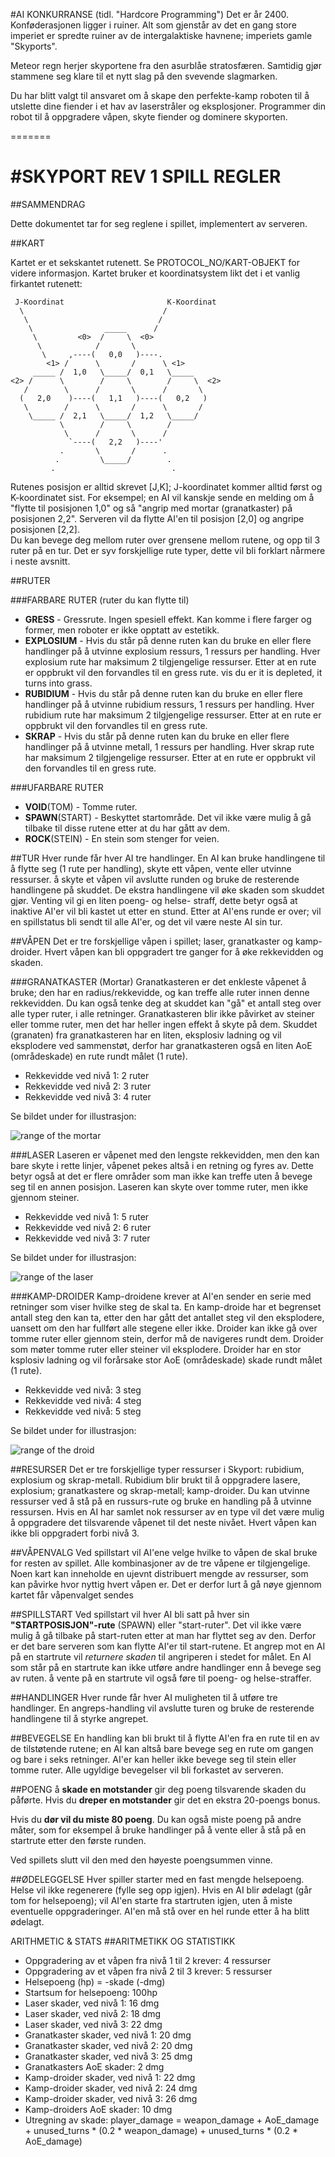 
#AI KONKURRANSE (tidl. "Hardcore Programming")
Det er år 2400. Konføderasjonen ligger i ruiner. Alt som
gjenstår av det en gang store imperiet er spredte ruiner av
de intergalaktiske havnene; imperiets gamle "Skyports".

Meteor regn herjer skyportene fra den asurblåe stratosfæren.
Samtidig gjør stammene seg klare til et nytt slag på den
svevende slagmarken.

Du har blitt valgt til ansvaret om å skape den perfekte-kamp
roboten til å utslette dine fiender i et hav av laserstråler
og eksplosjoner. Programmer din robot til å oppgradere våpen,
skyte fiender og dominere skyporten.

=======

#SKYPORT REV 1 SPILL REGLER
========================

##SAMMENDRAG

Dette dokumentet tar for seg reglene i spillet, implementert av serveren.


##KART

Kartet er et sekskantet rutenett. Se PROTOCOL_NO/KART-OBJEKT for videre
informasjon. Kartet bruker et koordinatsystem likt det i et vanlig firkantet
rutenett:


     J-Koordinat                       K-Koordinat
      \                               /
       \                             /
        \                _____      /
         \         <0>  /     \  <0>
          \            /       \
           \     ,----(   0,0   )----.
            <1> /      \       /      \ <1>
         _____ /  1,0   \_____/  0,1   \_____
    <2> /      \        /     \        /     \  <2>
       /        \      /       \      /       \
      (   2,0    )----(   1,1   )----(   0,2   )
       \        /      \       /      \       /
        \_____ /  2,1   \_____/  1,2   \_____/
               \        /     \        /
                \      /       \      /
                 `----(   2,2   )----'
               .       \       /      .
              .         \_____/        .
             .                          .
	      
Rutenes posisjon er alltid skrevet [J,K]; J-koordinatet kommer alltid først og
K-koordinatet sist. For eksempel; en AI vil kanskje sende en melding om å "flytte
til posisjonen 1,0" og så "angrip med mortar (granatkaster) på posisjonen
2,2". Serveren vil da flytte AI'en til posisjon [2,0] og angripe posisjonen
[2,2].  
Du kan bevege deg mellom ruter over grensene mellom rutene, og opp til 3 ruter på
en tur.
Det er syv forskjellige rute typer, dette vil bli forklart nårmere i neste avsnitt.

##RUTER

###FARBARE RUTER (ruter du kan flytte til)
* **GRESS**	- Gressrute. Ingen spesiell effekt. Kan komme i flere farger og
former, men roboter er ikke opptatt av estetikk.  
* **EXPLOSIUM**	- Hvis du står på denne ruten kan du bruke en eller flere 
handlinger på å utvinne explosium ressurs, 1 ressurs per handling. Hver explosium
 rute har maksimum 2 tilgjengelige ressurser. Etter at en rute er oppbrukt vil
 den forvandles til en gress rute.  vis du er it is depleted, it turns into
 grass.
* **RUBIDIUM**	- Hvis du står på denne ruten kan du bruke en eller flere 
handlinger på å utvinne rubidium ressurs, 1 ressurs per handling. Hver rubidium 
rute har maksimum 2 tilgjengelige ressurser. Etter at en rute er oppbrukt vil den
forvandles til en gress rute.
* **SKRAP**	- Hvis du står på denne ruten kan du bruke en eller flere 
handlinger på å utvinne metall, 1 ressurs per handling. Hver skrap rute har
maksimum 2 tilgjengelige ressurser. Etter at en rute er oppbrukt vil den 
forvandles til en gress rute.

###UFARBARE RUTER
* **VOID**(TOM)	- Tomme ruter.
* **SPAWN**(START)	- Beskyttet startområde. Det vil ikke være mulig å gå 
tilbake til disse rutene etter at du har gått av dem.
* **ROCK**(STEIN)	- En stein som stenger for veien.

##TUR
Hver runde får hver AI tre handlinger. En AI kan bruke handlingene til å flytte
seg (1 rute per handling), skyte ett våpen, vente eller utvinne ressurser. å 
skyte et våpen vil avslutte runden og bruke de resterende handlingene på skuddet.
De ekstra handlingene vil øke skaden som skuddet gjør. Venting vil gi en liten 
poeng- og helse- straff, dette betyr også at inaktive AI'er vil bli kastet ut 
etter en stund.
Etter at AI'ens runde er over; vil en spillstatus bli sendt til alle AI'er, og 
det vil være neste AI sin tur.
		
##VÅPEN
Det er tre forskjellige våpen i spillet; laser, granatkaster og kamp-droider. 
Hvert våpen kan bli oppgradert tre ganger for å øke rekkevidden og skaden.

###GRANATKASTER (Mortar)
Granatkasteren er det enkleste våpenet å bruke; den har en radius/rekkevidde, og
kan treffe alle ruter innen denne rekkevidden. Du kan også tenke deg at skuddet
kan "gå" et antall steg over alle typer ruter, i alle retninger. Granatkasteren
blir ikke påvirket av steiner eller tomme ruter, men det har heller ingen effekt å
skyte på dem. Skuddet (granaten) fra granatkasteren har en liten, eksplosiv ladning
og vil eksplodere ved sammenstøt, derfor har granatkasteren også en liten AoE 
(områdeskade) en rute rundt målet (1 rute).
* Rekkevidde ved nivå 1: 2 ruter
* Rekkevidde ved nivå 2: 3 ruter
* Rekkevidde ved nivå 3: 4 ruter

Se bildet under for illustrasjon:

![range of the mortar](../range-mortar.png)

###LASER
Laseren er våpenet med den lengste rekkevidden, men den kan bare skyte i rette
linjer, våpenet pekes altså i en retning og fyres av. Dette betyr også at det er
flere områder som man ikke kan treffe uten å bevege seg til en annen posisjon.
Laseren kan skyte over tomme ruter, men ikke gjennom steiner.
* Rekkevidde ved nivå 1: 5 ruter
* Rekkevidde ved nivå 2: 6 ruter
* Rekkevidde ved nivå 3: 7 ruter

Se bildet under for illustrasjon:

![range of the laser](../range-laser.png)

###KAMP-DROIDER
Kamp-droidene krever at AI'en sender en serie med retninger som viser hvilke steg 
de skal ta. En kamp-droide har et begrenset antall steg den kan ta, etter den har 
gått det antallet steg vil den eksplodere, uansett om den har fullført alle stegene
eller ikke. Droider kan ikke gå over tomme ruter eller gjennom stein, derfor må de 
navigeres rundt dem. Droider som møter tomme ruter eller steiner vil eksplodere.
Droider har en stor ksplosiv ladning og vil forårsake stor AoE (områdeskade) skade
rundt målet (1 rute).
* Rekkevidde ved nivå: 3 steg
* Rekkevidde ved nivå: 4 steg
* Rekkevidde ved nivå: 5 steg

Se bildet under for illustrasjon:

![range of the droid](../range-droid.png)

   
##RESURSER
Det er tre forskjellige typer ressurser i Skyport: rubidium, explosium og 
skrap-metall. Rubidium blir brukt til å oppgradere lasere, explosium; granatkastere
 og skrap-metall; kamp-droider.
Du kan utvinne ressurser ved å stå på en russurs-rute og bruke en handling på å
utvinne ressursen. Hvis en AI har samlet nok ressurser av en type vil det være
mulig å oppgradere det tilsvarende våpenet til det neste nivået. Hvert våpen kan 
ikke bli oppgradert forbi nivå 3.


##VÅPENVALG
Ved spillstart vil AI'ene velge hvilke to våpen de skal bruke for resten av
spillet. Alle kombinasjoner av de tre våpene er tilgjengelige. Noen kart kan 
inneholde en ujevnt distribuert mengde av ressurser, som kan påvirke hvor nyttig
hvert våpen er. Det er derfor lurt å gå nøye gjennom kartet får våpenvalget sendes


##SPILLSTART
Ved spillstart vil hver AI bli satt på hver sin **"STARTPOSISJON"-rute** (SPAWN) 
eller "start-ruter". Det vil ikke være mulig å gå tilbake på start-ruten etter at
man har flyttet seg av den. Derfor er det bare serveren som kan flytte AI'er til 
start-rutene. Et angrep mot en AI på en startrute vil *returnere skaden* til 
angriperen i stedet for målet. En AI som står på en startrute kan ikke utføre
andre handlinger enn å bevege seg av ruten. å vente på en startrute vil også føre
til poeng- og helse-straffer.

##HANDLINGER
Hver runde får hver AI muligheten til å utføre tre handlinger. En angreps-handling
vil avslutte turen og bruke de resterende handlingene til å styrke angrepet.

##BEVEGELSE
En handling kan bli brukt til å flytte AI'en fra en rute til en av de tilstøtende 
rutene; en AI kan altså bare bevege seg en rute om gangen og bare i seks retninger.
AI'er kan heller ikke bevege seg til stein eller tomme ruter.
Alle ugyldige bevegelser vil bli forkastet av serveren.

##POENG
å **skade en motstander** gir deg poeng tilsvarende skaden du påførte.
Hvis du **dreper en motstander** gir det en ekstra 20-poengs bonus.

Hvis du **dør vil du miste 80 poeng**.
Du kan også miste poeng på andre måter, som for eksempel å bruke handlinger på å
vente eller å stå på en startrute etter den første runden.

Ved spillets slutt vil den med den høyeste poengsummen vinne.

##ØDELEGGELSE
Hver spiller starter med en fast mengde helsepoeng. Helse vil ikke regenerere 
(fylle seg opp igjen). Hvis en AI blir ødelagt (går tom for helsepoeng); vil AI'en 
starte fra startruten igjen, uten å miste eventuelle oppgraderinger. AI'en må stå
over en hel runde etter å ha blitt ødelagt.


ARITHMETIC & STATS
##ARITMETIKK OG STATISTIKK
* Oppgradering av et våpen fra nivå 1 til 2 krever: 4 ressurser
* Oppgradering av et våpen fra nivå 2 til 3 krever: 5 ressurser
* Helsepoeng (hp) = -skade (-dmg)
* Startsum for helsepoeng: 100hp
* Laser skader, ved nivå 1: 16 dmg
* Laser skader, ved nivå 2: 18 dmg
* Laser skader, ved nivå 3: 22 dmg
* Granatkaster skader, ved nivå 1: 20 dmg
* Granatkaster skader, ved nivå 2: 20 dmg
* Granatkaster skader, ved nivå 3: 25 dmg
* Granatkasters AoE skader: 2 dmg
* Kamp-droider skader, ved nivå 1: 22 dmg
* Kamp-droider skader, ved nivå 2: 24 dmg
* Kamp-droider skader, ved nivå 3: 26 dmg
* Kamp-droiders AoE skader: 10 dmg
* Utregning av skade:
	player_damage = weapon_damage + AoE_damage + unused_turns * (0.2 * weapon_damage) + unused_turns * (0.2 * AoE_damage)
